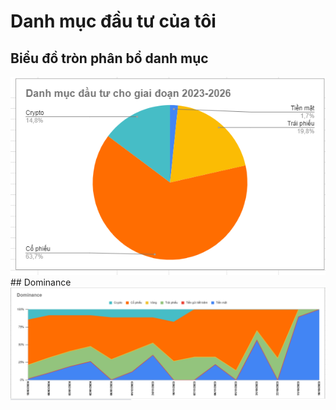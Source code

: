 # Danh mục đầu tư của tôi
## Biểu đồ tròn phân bổ danh mục
<img src="assets\image\Danhmuc.png" alt="Danh mục">
## Dominance 
<img src="assets\image\Dominance.png" alt="Dominance">